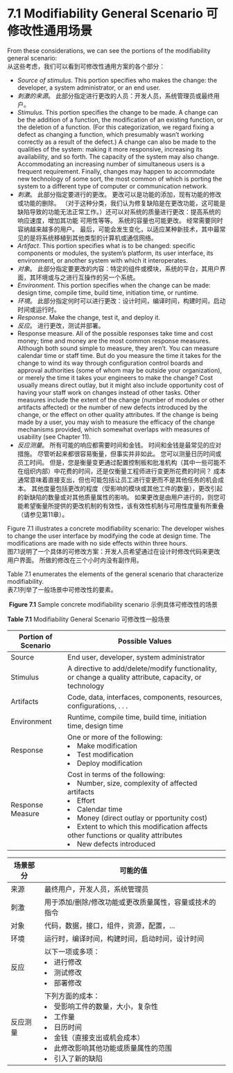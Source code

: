 7.1 Modifiability General Scenario 可修改性通用场景
===

From these considerations, we can see the portions of the modifiability general scenario:  
从这些考虑，我们可以看到可修改性通用方案的各个部分：

* _Source of stimulus_. This portion specifies who makes the change: the developer, a system administrator, or an end user.
* _刺激的来源_。 此部分指定进行更改的人员：开发人员，系统管理员或最终用户。
* _Stimulus_. This portion specifies the change to be made. A change can be the addition of a function, the modification of an existing function, or the deletion of a function. (For this categorization, we regard fixing a defect as changing a function, which presumably wasn’t working correctly as a result of the defect.) A change can also be made to the qualities of the system: making it more responsive, increasing its availability, and so forth. The capacity of the system may also change. Accommodating an increasing number of simultaneous users is a frequent requirement. Finally, changes may happen to accommodate new technology of some sort, the most common of which is porting the system to a different type of computer or communication network.
* _刺激_。 此部分指定要进行的更改。 更改可以是功能的添加，现有功能的修改或功能的删除。 （对于这种分类，我们认为修复缺陷是在更改功能，这可能是缺陷导致的功能无法正常工作。）还可以对系统的质量进行更改：提高系统的响应速度，增加其功能 可用性等等。 系统的容量也可能更改。 经常需要同时容纳越来越多的用户。 最后，可能会发生变化，以适应某种新技术，其中最常见的是将系统移植到其他类型的计算机或通信网络。
* _Artifact_. This portion specifies what is to be changed: specific components or modules, the system’s platform, its user interface, its environment, or another system with which it interoperates.
* _对象_。 此部分指定要更改的内容：特定的组件或模块，系统的平台，其用户界面，其环境或与之进行互操作的另一个系统。
* _Environment_. This portion specifies when the change can be made: design time, compile time, build time, initiation time, or runtime.
* _环境_。 此部分指定何时可以进行更改：设计时间，编译时间，构建时间，启动时间或运行时。
* _Response_. Make the change, test it, and deploy it.
* _反应_。 进行更改，测试并部署。
* Response measure. All of the possible responses take time and cost money; time and money are the most common response measures. Although both sound simple to measure, they aren’t. You can measure calendar time or staff time. But do you measure the time it takes for the change to wind its way through configuration control boards and approval authorities (some of whom may be outside your organization), or merely the time it takes your engineers to make the change? Cost usually means direct outlay, but it might also include opportunity cost of having your staff work on changes instead of other tasks. Other measures include the extent of the change (number of modules or other artifacts affected) or the number of new defects introduced by the change, or the effect on other quality attributes. If the change is being made by a user, you may wish to measure the efficacy of the change mechanisms provided, which somewhat overlaps with measures of usability (see Chapter 11).
* _反应测量_。 所有可能的响应都需要时间和金钱。 时间和金钱是最常见的应对措施。 尽管听起来都很容易衡量，但事实并非如此。 您可以测量日历时间或员工时间。 但是，您是衡量变更通过配置控制板和批准机构（其中一些可能不在组织内部）中花费的时间，还是仅衡量工程师进行变更所花费的时间？ 成本通常意味着直接支出，但也可能包括让员工进行变更而不是其他任务的机会成本。 其他度量包括更改的程度（受影响的模块或其他工件的数量），更改引起的新缺陷的数量或对其他质量属性的影响。 如果更改是由用户进行的，则您可能希望衡量所提供的更改机制的有效性，该有效性机制与可用性度量有所重叠（请参见第11章）。

Figure 7.1 illustrates a concrete modifiability scenario: The developer wishes to change the user interface by modifying the code at design time. The modifications are made with no side effects within three hours.  
图7.1说明了一个具体的可修改方案：开发人员希望通过在设计时修改代码来更改用户界面。 所做的修改在三个小时内没有副作用。

Table 7.1 enumerates the elements of the general scenario that characterize modifiability.  
表7.1列举了一般场景中可修改性的要素。

![]()
**Figure 7.1** Sample concrete modifiability scenario 示例具体可修改性的场景

**Table 7.1** Modifiability General Scenario 可修改性一般场景

Portion of Scenario | Possible Values
--|--
Source | End user, developer, system administrator
Stimulus | A directive to add/delete/modify functionality, or change a quality attribute, capacity, or technology
Artifacts | Code, data, interfaces, components, resources, configurations, . . .
Environment | Runtime, compile time, build time, initiation time, design time
Response | One or more of the following:<br><li>Make modification<br><li>Test modification<br><li>Deploy modification
Response Measure | Cost in terms of the following:<br><li>Number, size, complexity of affected artifacts<br><li>Effort<br><li>Calendar time<br><li>Money (direct outlay or pportunity cost)<br><li>Extent to which this modification affects other functions or quality attributes<br><li>New defects introduced

场景部分 | 可能的值
--|--
来源 | 最终用户，开发人员，系统管理员
刺激 | 用于添加/删除/修改功能或更改质量属性，容量或技术的指令
对象 | 代码，数据，接口，组件，资源，配置，...
环境 | 运行时，编译时间，构建时间，启动时间，设计时间
反应 | 以下一项或多项：<br> <li>进行修改<br> <li>测试修改<br> <li>部署修改
反应测量 | 下列方面的成本：<br> <li>受影响工件的数量，大小，复杂性<br> <li>工作量<br> <li>日历时间<br> <li>金钱（直接支出或机会成本） <br> <li>此修改影响其他功能或质量属性的范围<br> <li>引入了新的缺陷
